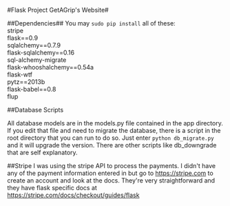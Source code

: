 #Flask Project GetAGrip's Website#

##Dependencies##
You may `sudo pip install` all of these:  
stripe  
flask==0.9  
sqlalchemy==0.7.9  
flask-sqlalchemy==0.16  
sql-alchemy-migrate  
flask-whooshalchemy==0.54a  
flask-wtf  
pytz==2013b  
flask-babel==0.8  
flup  

##Database Scripts

All database models are in the models.py file contained in the app directory. If you edit that file and need to migrate the database, there is a script in the root directory that you can run to do so. Just enter `python db_migrate.py` and it will upgrade the version. There are other scripts like db_downgrade that are self explanatory.

##Stripe
I was using the stripe API to process the payments. I didn't have any of the payment information entered in but go to https://stripe.com to create an account and look at the docs. They're very straightforward and they have flask specific docs at https://stripe.com/docs/checkout/guides/flask